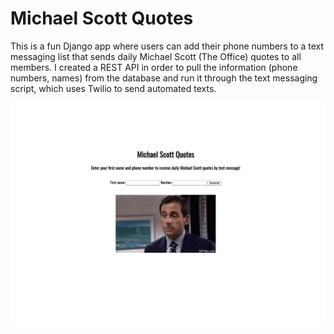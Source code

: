# Michael Scott Quotes

This is a fun Django app where users can add their phone numbers
to a text messaging list that sends daily Michael Scott (The Office)
quotes to all members. I created a REST API in order to pull the information (phone numbers, names) from
the database and run it through the text messaging script, which uses Twilio to send automated texts.

![PageScreenshot](https://github.com/easyzer0/MichaelScottBot/blob/main/media/scott_screenshot.png?raw=true)